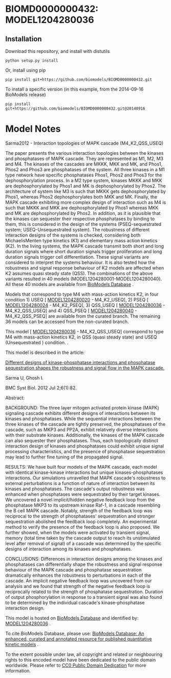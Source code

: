 # BIOMD0000000432: MODEL1204280036

## Installation

Download this repository, and install with distutils

`python setup.py install`

Or, install using pip

`pip install git+https://github.com/biomodels/BIOMD0000000432.git`

To install a specific version (in this example, from the 2014-09-16 BioModels release)

`pip install git+https://github.com/biomodels/BIOMD0000000432.git@20140916`


# Model Notes


Sarma2012 - Interaction topologies of MAPK cascade (M4_K2_QSS_USEQ)

The paper presents the various interaction topologies between the kinases and
phosphatases of MAPK cascade. They are represented as M1, M2, M3 and M4. The
kinases of the cascades are MKKK, MKK and MK, and Phos1, Phos2 and Phos3 are
phosphatases of the system. All three kinases in a M1 type network have
specific phosphatases Phos1, Phos2 and Phos3 for the dephosphorylation
process. In a M2 type system, kinases MKKK and MKK are dephosphorylated by
Phos1 and MK is dephosphorylated by Phos2. The architecture of system like M3
is such that MKKK gets dephosphorylated by Phos1, whereas Phos2
dephosphorylates both MKK and MK. Finally, the MAPK cascade exhibiting more
complex design of interaction such as M4 is such that MKKK and MKK are
dephosphorylated by Phos1 whereas MKK and MK are dephosphorylated by Phos2. In
addition, as it is plausible that the kinases can sequester their respective
phosphatases by binding to them, this is considered in the design of the
systems (PSEQ-sequestrated system; USEQ-Unsequestrated system). The robustness
of different interaction designs of the systems is checked, considering both
MichaelisMenten type kinetics (K1) and elementary mass action kinetics (K2).
In the living systems, the MAPK cascade transmit both short and long duration
signals where short duration signals trigger proliferation and long duration
signals trigger cell differentiation. These signal variants are considered to
interpret the systems behaviour. It is also tested how the robustness and
signal response behaviour of K2 models are affected when K2 assumes quasi
steady state (QSS). The combinations of the above variants resulted in 40
models (MODEL1204280001-MODEL1204280040). All these 40 models are available
from [BioModels Database](http://www.ebi.ac.uk/biomodels/) .

Models that correspond to type M4 with mass-action kinetics K2, in four
condition 1) USEQ [
[MODEL1204280020](http://identifiers.org/biomodels.db/MODEL1204280020) \-
M4_K2_USEQ], 2) PSEQ [
[MODEL1204280024](http://identifiers.org/biomodels.db/MODEL1204280024) \-
M4_K2_PSEQ], 3) QSS_USEQ [
[MODEL1204280036](http://identifiers.org/biomodels.db/MODEL1204280036) \-
M4_K2_QSS_USEQ] and 4) QSS_PSEQ [
[MODEL1204280040](http://identifiers.org/biomodels.db/MODEL1204280040) \-
M4_K2_QSS_PSEQ] are available from the curated branch. The remaining 36 models
can be accessed from the non-curated branch.

This model [
[MODEL1204280036](http://identifiers.org/biomodels.db/MODEL1204280036) \-
M4_K2_QSS_USEQ] correspond to type M4 with mass-action kinetics K2, in QSS
(quasi steady state) and USEQ (Unsequestrated ) condition. .

This model is described in the article:

[Different designs of kinase-phosphatase interactions and phosphatase
sequestration shapes the robustness and signal flow in the MAPK
cascade.](http://identifiers.org/pubmed/22748295)

Sarma U, Ghosh I.

BMC Syst Biol. 2012 Jul 2;6(1):82.

Abstract:

BACKGROUND: The three layer mitogen activated protein kinase (MAPK) signaling
cascade exhibits different designs of interactions between its kinases and
phosphatases. While the sequential interactions between the three kinases of
the cascade are tightly preserved, the phosphatases of the cascade, such as
MKP3 and PP2A, exhibit relatively diverse interactions with their substrate
kinases. Additionally, the kinases of the MAPK cascade can also sequester
their phosphatases. Thus, each topologically distinct interaction design of
kinases and phosphatases could exhibit unique signal processing
characteristics, and the presence of phosphatase sequestration may lead to
further fine tuning of the propagated signal.

RESULTS: We have built four models of the MAPK cascade, each model with
identical kinase-kinase interactions but unique kinases-phosphatases
interactions. Our simulations unravelled that MAPK cascade's robustness to
external perturbations is a function of nature of interaction between its
kinases and phosphatases. The cascade's output robustness was enhanced when
phosphatases were sequestrated by their target kinases. We uncovered a novel
implicit/hidden negative feedback loop from the phosphatase MKP3 to its
upstream kinase Raf-1, in a cascade resembling the B cell MAPK cascade.
Notably, strength of the feedback loop was reciprocal to the strength of
phosphatases' sequestration and stronger sequestration abolished the feedback
loop completely. An experimental method to verify the presence of the feedback
loop is also proposed. We further showed, when the models were activated by
transient signal, memory (total time taken by the cascade output to reach its
unstimulated level after removal of signal) of a cascade was determined by the
specific designs of interaction among its kinases and phosphatases.

CONCLUSIONS: Differences in interaction designs among the kinases and
phosphatases can differentially shape the robustness and signal response
behaviour of the MAPK cascade and phosphatase sequestration dramatically
enhances the robustness to perturbations in each of the cascade. An implicit
negative feedback loop was uncovered from our analysis and we found that
strength of the negative feedback loop is reciprocally related to the strength
of phosphatase sequestration. Duration of output phosphorylation in response
to a transient signal was also found to be determined by the individual
cascade's kinase-phosphatase interaction design.

This model is hosted on [BioModels Database](http://www.ebi.ac.uk/biomodels)
and identified by:
[MODEL1204280036](http://identifiers.org/biomodels.db/MODEL1204280036) .

To cite BioModels Database, please use: [BioModels Database: An enhanced,
curated and annotated resource for published quantitative kinetic
models](http://identifiers.org/pubmed/20587024) .

To the extent possible under law, all copyright and related or neighbouring
rights to this encoded model have been dedicated to the public domain
worldwide. Please refer to [CC0 Public Domain
Dedication](http://creativecommons.org/publicdomain/zero/1.0/) for more
information.


